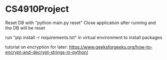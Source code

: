 # CS4910Project

Reset DB with "python main.py reset" Close application after running and the DB will be reset

run "pip install -r requirements.txt" in virtual environment to install packages

tutorial on encryption for later: https://www.geeksforgeeks.org/how-to-encrypt-and-decrypt-strings-in-python/